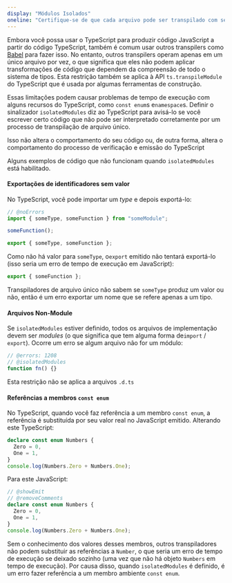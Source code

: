```yaml
---
display: "Módulos Isolados"
oneline: "Certifique-se de que cada arquivo pode ser transpilado com segurança, sem depender de outras importações"
---
```


Embora você possa usar o TypeScript para produzir código JavaScript a partir do código TypeScript, também é comum usar outros transpilers como [Babel](https://babeljs.io) para fazer isso.
No entanto, outros transpilers operam apenas em um único arquivo por vez, o que significa que eles não podem aplicar transformações de código que dependem da compreensão de todo o sistema de tipos.
Esta restrição também se aplica à API `ts.transpileModule` do TypeScript que é usada por algumas ferramentas de construção.

Essas limitações podem causar problemas de tempo de execução com alguns recursos do TypeScript, como `const enum`s e`namespace`s.
Definir o sinalizador `isolatedModules` diz ao TypeScript para avisá-lo se você escrever certo código que não pode ser interpretado corretamente por um processo de transpilação de arquivo único.

Isso não altera o comportamento do seu código ou, de outra forma, altera o comportamento do processo de verificação e emissão do TypeScript

Alguns exemplos de código que não funcionam quando `isolatedModules` está habilitado.

#### Exportações de identificadores sem valor

No TypeScript, você pode importar um _type_ e depois exportá-lo:

```ts twoslash
// @noErrors
import { someType, someFunction } from "someModule";

someFunction();

export { someType, someFunction };
```

Como não há valor para `someType`, o`export` emitido não tentará exportá-lo (isso seria um erro de tempo de execução em JavaScript):

```js
export { someFunction };
```

Transpiladores de arquivo único não sabem se `someType` produz um valor ou não, então é um erro exportar um nome que se refere apenas a um tipo.

#### Arquivos Non-Module

Se `isolatedModules` estiver definido, todos os arquivos de implementação devem ser _modules_ (o que significa que tem alguma forma de`import` / `export`). Ocorre um erro se algum arquivo não for um módulo:

```ts twoslash
// @errors: 1208
// @isolatedModules
function fn() {}
```

Esta restrição não se aplica a arquivos `.d.ts`

#### Referências a membros `const enum`

No TypeScript, quando você faz referência a um membro `const enum`, a referência é substituída por seu valor real no JavaScript emitido. Alterando este TypeScript:

```ts twoslash
declare const enum Numbers {
  Zero = 0,
  One = 1,
}
console.log(Numbers.Zero + Numbers.One);
```

Para este JavaScript:

```ts twoslash
// @showEmit
// @removeComments
declare const enum Numbers {
  Zero = 0,
  One = 1,
}
console.log(Numbers.Zero + Numbers.One);
```

Sem o conhecimento dos valores desses membros, outros transpiladores não podem substituir as referências a `Number`, o que seria um erro de tempo de execução se deixado sozinho (uma vez que não há objeto `Numbers` em tempo de execução).
Por causa disso, quando `isolatedModules` é definido, é um erro fazer referência a um membro ambiente `const enum`.
